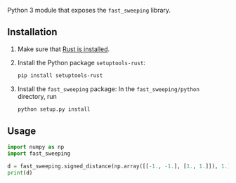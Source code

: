 Python 3 module that exposes the `fast_sweeping` library.

## Installation

1. Make sure that [Rust is installed](https://www.rust-lang.org/en-US/install.html).

2. Install the Python package `setuptools-rust`:

    ```bash
    pip install setuptools-rust
    ```

3. Install the `fast_sweeping` package: In the `fast_sweeping/python`
   directory, run

    ```bash
    python setup.py install
    ```

## Usage

```python
import numpy as np
import fast_sweeping

d = fast_sweeping.signed_distance(np.array([[-1., -1.], [1., 1.]]), 1.)
print(d)
```
